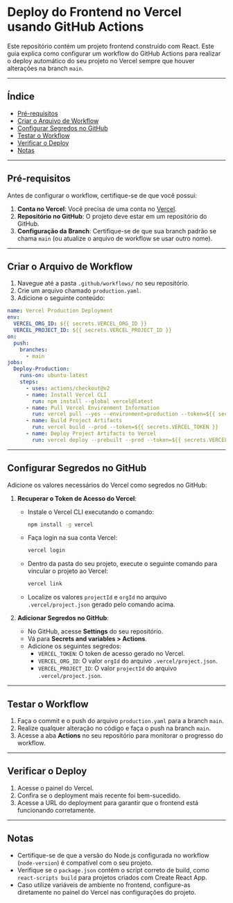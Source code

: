 # **Deploy do Frontend no Vercel usando GitHub Actions**

Este repositório contém um projeto frontend construído com React. Este guia explica como configurar um workflow do GitHub Actions para realizar o deploy automático do seu projeto no Vercel sempre que houver alterações na branch `main`.

---

## **Índice**
- [Pré-requisitos](#pré-requisitos)
- [Criar o Arquivo de Workflow](#criar-o-arquivo-de-workflow)
- [Configurar Segredos no GitHub](#configurar-segredos-no-github)
- [Testar o Workflow](#testar-o-workflow)
- [Verificar o Deploy](#verificar-o-deploy)
- [Notas](#notas)

---

## **Pré-requisitos**

Antes de configurar o workflow, certifique-se de que você possui:

1. **Conta no Vercel**: Você precisa de uma conta no [Vercel](https://vercel.com/).
2. **Repositório no GitHub**: O projeto deve estar em um repositório do GitHub.
3. **Configuração da Branch**: Certifique-se de que sua branch padrão se chama `main` (ou atualize o arquivo de workflow se usar outro nome).

---

## **Criar o Arquivo de Workflow**

1. Navegue até a pasta `.github/workflows/` no seu repositório.
2. Crie um arquivo chamado `production.yaml`.
3. Adicione o seguinte conteúdo:

```yaml
name: Vercel Production Deployment
env:
  VERCEL_ORG_ID: ${{ secrets.VERCEL_ORG_ID }}
  VERCEL_PROJECT_ID: ${{ secrets.VERCEL_PROJECT_ID }}
on:
  push:
    branches:
      - main
jobs:
  Deploy-Production:
    runs-on: ubuntu-latest
    steps:
      - uses: actions/checkout@v2
      - name: Install Vercel CLI
        run: npm install --global vercel@latest
      - name: Pull Vercel Environment Information
        run: vercel pull --yes --environment=production --token=${{ secrets.VERCEL_TOKEN }}
      - name: Build Project Artifacts
        run: vercel build --prod --token=${{ secrets.VERCEL_TOKEN }}
      - name: Deploy Project Artifacts to Vercel
        run: vercel deploy --prebuilt --prod --token=${{ secrets.VERCEL_TOKEN }}
```

---

## **Configurar Segredos no GitHub**

Adicione os valores necessários do Vercel como segredos no GitHub:

1. **Recuperar o Token de Acesso do Vercel**:
   - Instale o Vercel CLI executando o comando:
     ```bash
     npm install -g vercel
     ```
   - Faça login na sua conta Vercel:
     ```bash
     vercel login
     ```
   - Dentro da pasta do seu projeto, execute o seguinte comando para vincular o projeto ao Vercel:
     ```bash
     vercel link
     ```
   - Localize os valores `projectId` e `orgId` no arquivo `.vercel/project.json` gerado pelo comando acima.

2. **Adicionar Segredos no GitHub**:
   - No GitHub, acesse **Settings** do seu repositório.
   - Vá para **Secrets and variables > Actions**.
   - Adicione os seguintes segredos:
     - `VERCEL_TOKEN`: O token de acesso gerado no Vercel.
     - `VERCEL_ORG_ID`: O valor `orgId` do arquivo `.vercel/project.json`.
     - `VERCEL_PROJECT_ID`: O valor `projectId` do arquivo `.vercel/project.json`.

---

## **Testar o Workflow**

1. Faça o commit e o push do arquivo `production.yaml` para a branch `main`.
2. Realize qualquer alteração no código e faça o push na branch `main`.
3. Acesse a aba **Actions** no seu repositório para monitorar o progresso do workflow.

---

## **Verificar o Deploy**

1. Acesse o painel do Vercel.
2. Confira se o deployment mais recente foi bem-sucedido.
3. Acesse a URL do deployment para garantir que o frontend está funcionando corretamente.

---

## **Notas**

- Certifique-se de que a versão do Node.js configurada no workflow (`node-version`) é compatível com o seu projeto.
- Verifique se o `package.json` contém o script correto de build, como `react-scripts build` para projetos criados com Create React App.
- Caso utilize variáveis de ambiente no frontend, configure-as diretamente no painel do Vercel nas configurações do projeto.
